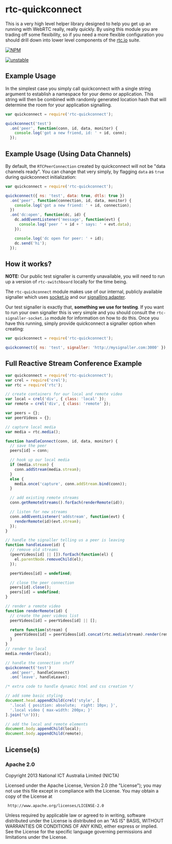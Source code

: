 # rtc-quickconnect

This is a very high level helper library designed to help you get up
an running with WebRTC really, really quickly.  By using this module you
are trading off some flexibility, so if you need a more flexible
configuration you should drill down into lower level components of the
[rtc.io](http://www.rtc.io) suite.


[![NPM](https://nodei.co/npm/rtc-quickconnect.png)](https://nodei.co/npm/rtc-quickconnect/)

[![unstable](http://hughsk.github.io/stability-badges/dist/unstable.svg)](http://github.com/hughsk/stability-badges)

## Example Usage

In the simplest case you simply call quickconnect with a single string
argument to establish a namespace for your demo or application.  This string
will then be combined with randomly generated location hash that will
determine the room for your application signalling.

```js
var quickconnect = require('rtc-quickconnect');

quickconnect('test')
  .on('peer', function(conn, id, data, monitor) {
    console.log('got a new friend, id: ' + id, conn);
  });
```

## Example Usage (Using Data Channels)

By default, the `RTCPeerConnection` created by quickconnect will not be
"data channels ready".  You can change that very simply, by flagging
`data` as `true` during quickconnect initialization:

```js
var quickconnect = require('rtc-quickconnect');

quickconnect({ ns: 'test', data: true, dtls: true })
  .on('peer', function(connection, id, data, monitor) {
    console.log('got a new friend: ' + id, connection);
  })
  .on('dc:open', function(dc, id) {
    dc.addEventListener('message', function(evt) {
      console.log('peer ' + id + ' says: ' + evt.data);
    });

    console.log('dc open for peer: ' + id);
    dc.send('hi');
  });
```

## How it works?

__NOTE:__ Our public test signaller is currently unavailable, you will
need to run up a version of `rtc-switchboard` locally for the time being.

The `rtc-quickconnect` module makes use of our internal, publicly available
signaller which uses [socket.io](http://socket.io/) and our
[signalling adapter](https://github.com/rtc-io/rtc-signaller-socket.io).

Our test signaller is exactly that, __something we use for testing__.  If
you want to run your own signaller this is very simple and you should
consult the `rtc-signaller-socket.io` module for information on how to
do this.  Once you have this running, simply provide quickconnect a
signaller option when creating:

```js
var quickconnect = require('rtc-quickconnect');

quickconnect({ ns: 'test', signaller: 'http://mysignaller.com:3000' });
```

## Full Reactive Stream Conference Example

```js
var quickconnect = require('rtc-quickconnect');
var crel = require('crel');
var rtc = require('rtc');

// create containers for our local and remote video
var local = crel('div', { class: 'local' });
var remote = crel('div', { class: 'remote' });

var peers = {};
var peerVideos = {};

// capture local media
var media = rtc.media();

function handleConnect(conn, id, data, monitor) {
  // save the peer
  peers[id] = conn;

  // hook up our local media
  if (media.stream) {
    conn.addStream(media.stream);
  }
  else {
    media.once('capture', conn.addStream.bind(conn));
  }

  // add existing remote streams
  conn.getRemoteStreams().forEach(renderRemote(id));

  // listen for new streams
  conn.addEventListener('addstream', function(evt) {
    renderRemote(id)(evt.stream);
  });
}

// handle the signaller telling us a peer is leaving
function handleLeave(id) {
  // remove old streams
  (peerVideos[id] || []).forEach(function(el) {
    el.parentNode.removeChild(el);
  });

  peerVideos[id] = undefined;

  // close the peer connection
  peers[id].close();
  peers[id] = undefined;
}

// render a remote video
function renderRemote(id) {
  // create the peer videos list
  peerVideos[id] = peerVideos[id] || [];

  return function(stream) {
    peerVideos[id] = peerVideos[id].concat(rtc.media(stream).render(remote));
  }
}
// render to local
media.render(local);

// handle the connection stuff
quickconnect('test')
  .on('peer', handleConnect)
  .on('leave', handleLeave);

/* extra code to handle dynamic html and css creation */

// add some basic styling
document.head.appendChild(crel('style', [
  '.local { position: absolute;  right: 10px; }',
  '.local video { max-width: 200px; }'
].join('\n')));

// add the local and remote elements
document.body.appendChild(local);
document.body.appendChild(remote);
```

## License(s)

### Apache 2.0

Copyright 2013 National ICT Australia Limited (NICTA)

   Licensed under the Apache License, Version 2.0 (the "License");
   you may not use this file except in compliance with the License.
   You may obtain a copy of the License at

     http://www.apache.org/licenses/LICENSE-2.0

   Unless required by applicable law or agreed to in writing, software
   distributed under the License is distributed on an "AS IS" BASIS,
   WITHOUT WARRANTIES OR CONDITIONS OF ANY KIND, either express or implied.
   See the License for the specific language governing permissions and
   limitations under the License.
